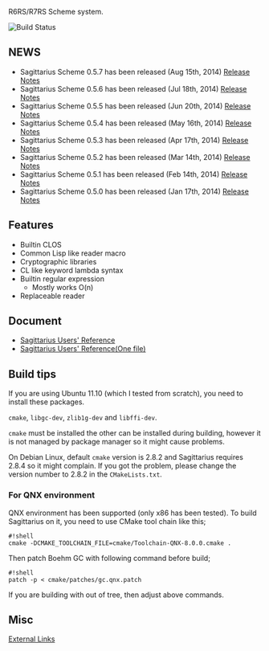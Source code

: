 R6RS/R7RS Scheme system.

![Build Status](https://drone.io/bitbucket.org/ktakashi/sagittarius-scheme/status.png)

## NEWS
- Sagittarius Scheme 0.5.7 has been released (Aug 15th, 2014) [Release Notes](https://bitbucket.org/ktakashi/sagittarius-scheme/wiki/Release%20Note%200.5.7)
- Sagittarius Scheme 0.5.6 has been released (Jul 18th, 2014) [Release Notes](https://bitbucket.org/ktakashi/sagittarius-scheme/wiki/Release%20Note%200.5.6)
- Sagittarius Scheme 0.5.5 has been released (Jun 20th, 2014) [Release Notes](https://bitbucket.org/ktakashi/sagittarius-scheme/wiki/Release%20Note%200.5.5)
- Sagittarius Scheme 0.5.4 has been released (May 16th, 2014) [Release Notes](https://bitbucket.org/ktakashi/sagittarius-scheme/wiki/Release%20Note%200.5.4)
- Sagittarius Scheme 0.5.3 has been released (Apr 17th, 2014) [Release Notes](https://bitbucket.org/ktakashi/sagittarius-scheme/wiki/Release%20Note%200.5.3)
- Sagittarius Scheme 0.5.2 has been released (Mar 14th, 2014) [Release Notes](https://bitbucket.org/ktakashi/sagittarius-scheme/wiki/Release%20Note%200.5.2)
- Sagittarius Scheme 0.5.1 has been released (Feb 14th, 2014) [Release Notes](https://bitbucket.org/ktakashi/sagittarius-scheme/wiki/Release%20Note%200.5.1)
- Sagittarius Scheme 0.5.0 has been released (Jan 17th, 2014) [Release Notes](https://bitbucket.org/ktakashi/sagittarius-scheme/wiki/Release%20Note%200.5.0)

## Features

- Builtin CLOS
- Common Lisp like reader macro
- Cryptographic libraries
- CL like keyword lambda syntax
- Builtin regular expression
  - Mostly works O(n)
- Replaceable reader

## Document

- [Sagittarius Users' Reference](http://ktakashi.github.io/sagittarius-online-ref.html)
- [Sagittarius Users' Reference(One file)](http://ktakashi.github.io/sagittarius-ref.html)

## Build tips
If you are using Ubuntu 11.10 (which I tested from scratch), you need to install these packages.

`cmake`, `libgc-dev`, `zlib1g-dev` and `libffi-dev`.

`cmake` must be installed the other can be installed during building, however it is not managed by package manager so it might cause problems.

On Debian Linux, default `cmake` version is 2.8.2 and Sagittarius requires 2.8.4 so it might complain. If you got the problem, please change the version number to 2.8.2 in the `CMakeLists.txt`.

### For QNX environment
QNX environment has been supported (only x86 has been tested). To build Sagittarius on it, you need to use CMake tool chain like this;

```
#!shell
cmake -DCMAKE_TOOLCHAIN_FILE=cmake/Toolchain-QNX-8.0.0.cmake .
```

Then patch Boehm GC with following command before build;


```
#!shell
patch -p < cmake/patches/gc.qnx.patch
```

If you are building with out of tree, then adjust above commands.

## Misc

[External Links](https://bitbucket.org/ktakashi/sagittarius-scheme/wiki/External%20Links)
